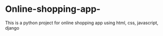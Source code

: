 # Online-shopping-app-

This is a python project for online shopping app using html, css, javascript, django
